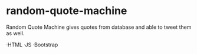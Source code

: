 # random-quote-machine
Random Quote Machine gives quotes from database and able to tweet them as well.

·HTML   ·JS   ·Bootstrap
